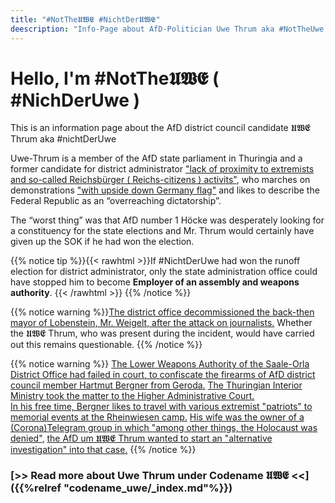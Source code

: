 ```yaml
---
title: "#NotThe𝖀𝖂𝕰 #NichtDer𝖀𝖂𝕰"
deescription: "Info-Page about AfD-Politician Uwe Thrum aka #NotTheUwe and his contacts to far-right extremists and so-called Reichsbürger activists"
---
```



# Hello, I'm #NotThe𝖀𝖂𝕰  ( #NichDerUwe )

This is an information page about the AfD district council candidate 𝖀𝖂𝕰 Thrum aka #nichtDerUwe

Uwe-Thrum is a member of the AfD state parliament in Thuringia and a former candidate for district administrator ["lack of proximity to extremists and so-called Reichsbürger ( Reichs-citizens ) activits"](https://www.thueringer-allgemeine.de/meinung/article241422600/Kommt-jetzt-ein-Landrat-ohne-Abstand-zu-Extremisten.html), who marches on demonstrations ["with upside down Germany flag"](https://www.otz.de/regionen/saale-orla-kreis/article241477038/AfD-Landratskandidat-Uwe-Thrum-verweigert-sich-dem-oeffentlichen-Wahl-Duell.html)  and likes to describe the Federal Republic as an “overreaching dictatorship”.

The “worst thing” was that AfD number 1 Höcke was desperately looking for a constituency for the state elections and Mr. Thrum would certainly have given up the SOK if he had won the election.


{{% notice tip %}}{{< rawhtml >}}If #NichtDerUwe had won the runoff election for district administrator, only the state administration office could have stopped him  to become **Employer of an assembly and weapons authority**.
{{< /rawhtml >}}
{{% /notice %}}

{{% notice warning %}}[The district office decommissioned the back-then mayor of Lobenstein, Mr. Weigelt, after the attack on journalists.](https://www.mdr.de/nachrichten/thueringen/ost-thueringen/saale-orla/bad-lobenstein-buergermeister-weigelt-dienst-enthoben-100.html)
Whether the 𝖀𝖂𝕰 Thrum, who was present during the incident, would have carried out this remains questionable.
{{% /notice %}}

{{% notice warning %}}
[The Lower Weapons Authority of the Saale-Orla District Office had failed in court, to confiscate the firearms of  AfD district council member Hartmut Bergner from Geroda.](https://www.mdr.de/nachrichten/thueringen/ost-thueringen/gera/afd-mitglied-waffe-urteil-100.html)
[The Thuringian Interior Ministry took the matter to the Higher Administrative Court.](https://www.mdr.de/nachrichten/thueringen/ost-thueringen/gera/afd-mitglied-waffenentzug-urteil-gericht-100.html)<br>
[In his free time, Bergner likes to travel with various extremist "patriots" to memorial events at the Rheinwiesen camp.](https://rechercheportaljenashk.noblogs.org/post/2024/01/04/von-prinzens-gnaden/)
[His wife was the owner of a (Corona)Telegram group in which "among other things, the Holocaust was denied",](https://www.otz.de/regionen/bad-lobenstein/article231789323/Kripo-und-Staatsschutz-ermitteln-zu-Chatgruppe-Triptis.html) [the AfD um 𝖀𝖂𝕰 Thrum wanted to start an "alternative investigation" into that case.](https://www.otz.de/regionen/bad-lobenstein/article231803905/Alternatives-Pruefverfahren-zu-Telegram-Gruppe-in-Triptis.html)
{{% /notice %}}


### [>> Read more about Uwe Thrum under Codename 𝖀𝖂𝕰 <<]({{%relref "codename_uwe/_index.md"%}})  

